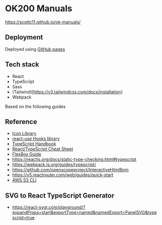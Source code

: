 # OK200 Manuals

https://scottc11.github.io/ok-manuals/

## Deployment
Deployed using [GitHub pages](https://docs.github.com/en/pages/getting-started-with-github-pages/about-github-pages)

## Tech stack
- React
- TypeScript
- Sass
- (Tailwind)[https://v3.tailwindcss.com/docs/installation]
- Webpack

Based on the following guides

## Reference
- [Icon Library](https://react-icons.github.io/react-icons)
- [react-use Hooks library](https://github.com/streamich/react-use)
- [TypeScript Handbook](https://www.typescriptlang.org/docs/handbook/intro.html)
- [React/TypeScript Cheat Sheet](https://react-typescript-cheatsheet.netlify.app/docs/basic/setup)
- [FlexBox Guide](https://css-tricks.com/snippets/css/a-guide-to-flexbox/)
- https://reactjs.org/docs/static-type-checking.html#typescript
- https://webpack.js.org/guides/typescript/
- https://github.com/openscopeproject/InteractiveHtmlBom
- https://v5.reactrouter.com/web/guides/quick-start
- [AWS S3 CLI](https://docs.aws.amazon.com/cli/latest/reference/s3/cp.html)

## SVG to React TypeScript Generator
- https://react-svgr.com/playground/?expandProps=start&exportType=named&namedExport=PanelSVG&typescript=true